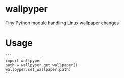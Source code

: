 wallpyper
=========

Tiny Python module handling Linux wallpaper changes

Usage
=====

	```
	import wallpyper
	path = wallpyper.get_wallpaper()
	wallpyper.set_wallpaper(path)
	```
